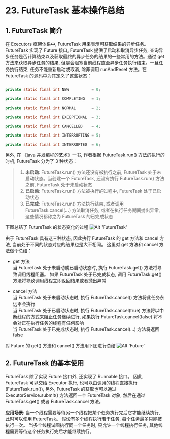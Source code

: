 # 23. FutureTask 基本操作总结

## 1. FutureTask 简介
在 Executors 框架体系中, FutureTask 用来表示可获取结果的异步任务。 FutureTask 实现了 Future 接口, FutureTask 提供了启动和取消异步任务, 查询异步任务是否计算结束以及获取最终的异步任务的结果的一些常用的方法。通过 get 方法来获取异步任务的结果, 但是会阻塞当前线程直至异步任务执行结束。一旦任务执行结束, 任务不能重新启动或取消, 除非调用 runAndReset 方法。在 FutureTask 的源码中为其定义了这些状态：

```java

private static final int NEW          = 0;

private static final int COMPLETING   = 1;

private static final int NORMAL       = 2;

private static final int EXCEPTIONAL  = 3;

private static final int CANCELLED    = 4;

private static final int INTERRUPTING = 5;

private static final int INTERRUPTED  = 6;

```

另外, 在 《java 并发编程的艺术》一书, 作者根据 FutureTask.run() 方法的执行的时机, FutureTask 分为了 3 种状态：

>1. **未启动**: FutureTask.run() 方法还没有被执行之前, FutureTask 处于未启动状态。当创建一个 FutureTask, 还没有执行 
FutureTask.run() 方法之前, FutureTask 处于未启动状态
>2. **已启动**: FutureTask.run() 方法被执行的过程中, FutureTask 处于已启动状态
>3. **已完成**: FutureTask.run() 方法执行结束, 或者调用 FutureTask.cancel(...) 方法取消任务, 或者在执行任务期间抛出异常, 
这些情况都称之为 FutureTask 的已完成状态

下图总结了 FutureTask 的状态变化的过程
![Alt 'FutureTask'](https://s1.ax1x.com/2020/08/18/duEJh9.jpg)

由于 FutureTask 具有这三种状态, 因此执行 FutureTask 的 get 方法和 cancel 方法, 当前处于不同的状态对应的结果也是大不相同。 这里对 
get 方法和 cancel 方法做个总结：

* get 方法  
当 FutureTask 处于未启动或已启动状态时, 执行 FutureTask.get() 方法将导致调用线程阻塞。 如果 FutureTask 处于已完成状态, 调用 
FutureTask.get() 方法将导致调用线程立即返回结果或者抛出异常

* cancel 方法  
当 FutureTask 处于未启动状态时, 执行 FutureTask.cancel() 方法将此任务永远不会执行  
当 FutureTask 处于已启动状态时, 执行 FutureTask.cancel(true) 方法将以中断线程的方式来阻止任务继续进行, 如果执行 FutureTask.cancel(false) 将不会对正在执行任务的线程有任何影响  
当 FutureTask 处于已完成状态时, 执行 FutureTask.cancel(...) 方法将返回 false  

对 Future 的 get() 方法和 cancel() 方法用下图进行总结
![Alt 'Future'](https://s1.ax1x.com/2020/08/18/duHemV.jpg)

## 2. FutureTask 的基本使用 
FutureTask 除了实现 Future 接口外, 还实现了 Runnable 接口。 因此, FutureTask 可以交给 Executor 执行, 也可以由调用的线程直接执行
(FutureTask.run()), 另外, FutureTask 的获取也可以通过 ExecutorService.submit() 方法返回一个 FutureTask 对象, 然后在通过 
FutureTask.get() 或者 FutureTask.cancel 方法。

**应用场景**: 当一个线程需要等待另一个线程把某个任务执行完后它才能继续执行, 此时可以使用 FutureTask。 假设有多个线程执行若干任务, 
每个任务最多只能被执行一次。 当多个线程试图执行同一个任务时, 只允许一个线程执行任务, 其他线程需要等待这个任务执行完后才能继续执行。